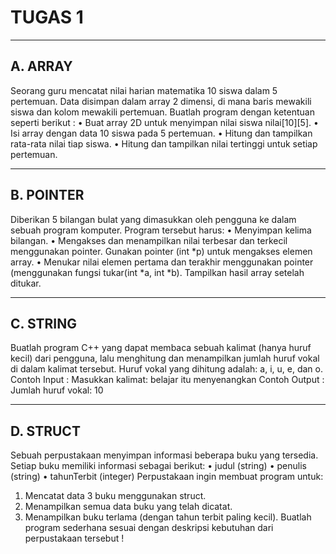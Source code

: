 # TUGAS 1
---
## A. ARRAY
  Seorang guru mencatat nilai harian matematika 10 siswa dalam 5 pertemuan. Data disimpan
  dalam array 2 dimensi, di mana baris mewakili siswa dan kolom mewakili pertemuan.
  Buatlah program dengan ketentuan seperti berikut :
  • Buat array 2D untuk menyimpan nilai siswa nilai[10][5]. • Isi array dengan data 10 siswa pada 5 pertemuan.
  • Hitung dan tampilkan rata-rata nilai tiap siswa.
  • Hitung dan tampilkan nilai tertinggi untuk setiap pertemuan.

---
## B. POINTER
Diberikan 5 bilangan bulat yang dimasukkan oleh pengguna ke dalam sebuah program
komputer.
Program tersebut harus:
• Menyimpan kelima bilangan.
• Mengakses dan menampilkan nilai terbesar dan terkecil menggunakan pointer. Gunakan
pointer (int *p) untuk mengakses elemen array.
• Menukar nilai elemen pertama dan terakhir menggunakan pointer (menggunakan fungsi
tukar(int *a, int *b). Tampilkan hasil array setelah ditukar.

---
## C. STRING
Buatlah program C++ yang dapat membaca sebuah kalimat (hanya huruf kecil) dari pengguna,
lalu menghitung dan menampilkan jumlah huruf vokal di dalam kalimat tersebut. Huruf vokal
yang dihitung adalah: a, i, u, e, dan o.
Contoh Input :
Masukkan kalimat: belajar itu menyenangkan
Contoh Output :
Jumlah huruf vokal: 10

---
## D. STRUCT
Sebuah perpustakaan menyimpan informasi beberapa buku yang tersedia. Setiap buku memiliki
informasi sebagai berikut:
• judul (string)
• penulis (string)
• tahunTerbit (integer)
Perpustakaan ingin membuat program untuk:
1. Mencatat data 3 buku menggunakan struct.
2. Menampilkan semua data buku yang telah dicatat.
3. Menampilkan buku terlama (dengan tahun terbit paling kecil).
Buatlah program sederhana sesuai dengan deskripsi kebutuhan dari perpustakaan tersebut !